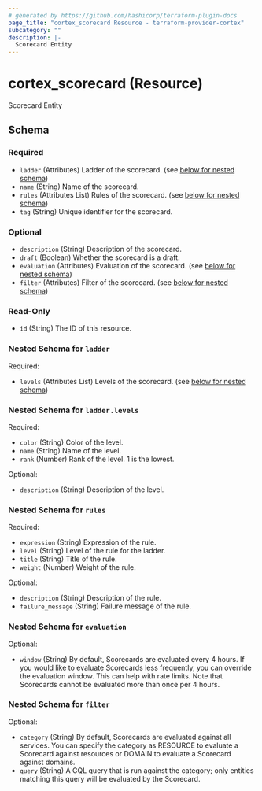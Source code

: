 ```yaml
---
# generated by https://github.com/hashicorp/terraform-plugin-docs
page_title: "cortex_scorecard Resource - terraform-provider-cortex"
subcategory: ""
description: |-
  Scorecard Entity
---
```


# cortex_scorecard (Resource)

Scorecard Entity



<!-- schema generated by tfplugindocs -->
## Schema

### Required

- `ladder` (Attributes) Ladder of the scorecard. (see [below for nested schema](#nestedatt--ladder))
- `name` (String) Name of the scorecard.
- `rules` (Attributes List) Rules of the scorecard. (see [below for nested schema](#nestedatt--rules))
- `tag` (String) Unique identifier for the scorecard.

### Optional

- `description` (String) Description of the scorecard.
- `draft` (Boolean) Whether the scorecard is a draft.
- `evaluation` (Attributes) Evaluation of the scorecard. (see [below for nested schema](#nestedatt--evaluation))
- `filter` (Attributes) Filter of the scorecard. (see [below for nested schema](#nestedatt--filter))

### Read-Only

- `id` (String) The ID of this resource.

<a id="nestedatt--ladder"></a>
### Nested Schema for `ladder`

Required:

- `levels` (Attributes List) Levels of the scorecard. (see [below for nested schema](#nestedatt--ladder--levels))

<a id="nestedatt--ladder--levels"></a>
### Nested Schema for `ladder.levels`

Required:

- `color` (String) Color of the level.
- `name` (String) Name of the level.
- `rank` (Number) Rank of the level. 1 is the lowest.

Optional:

- `description` (String) Description of the level.



<a id="nestedatt--rules"></a>
### Nested Schema for `rules`

Required:

- `expression` (String) Expression of the rule.
- `level` (String) Level of the rule for the ladder.
- `title` (String) Title of the rule.
- `weight` (Number) Weight of the rule.

Optional:

- `description` (String) Description of the rule.
- `failure_message` (String) Failure message of the rule.


<a id="nestedatt--evaluation"></a>
### Nested Schema for `evaluation`

Optional:

- `window` (String) By default, Scorecards are evaluated every 4 hours. If you would like to evaluate Scorecards less frequently, you can override the evaluation window. This can help with rate limits. Note that Scorecards cannot be evaluated more than once per 4 hours.


<a id="nestedatt--filter"></a>
### Nested Schema for `filter`

Optional:

- `category` (String) By default, Scorecards are evaluated against all services. You can specify the category as RESOURCE to evaluate a Scorecard against resources or DOMAIN to evaluate a Scorecard against domains.
- `query` (String) A CQL query that is run against the category; only entities matching this query will be evaluated by the Scorecard.
